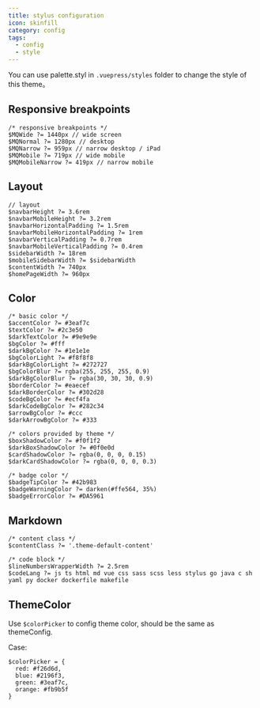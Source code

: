 ```yaml
---
title: stylus configuration
icon: skinfill
category: config
tags:
  - config
  - style
---
```


You can use palette.styl in `.vuepress/styles` folder to change the style of this theme。

<!-- more -->

## Responsive breakpoints

```stylus
/* responsive breakpoints */
$MQWide ?= 1440px // wide screen
$MQNormal ?= 1280px // desktop
$MQNarrow ?= 959px // narrow desktop / iPad
$MQMobile ?= 719px // wide mobile
$MQMobileNarrow ?= 419px // narrow mobile
```

## Layout

```stylus
// layout
$navbarHeight ?= 3.6rem
$navbarMobileHeight ?= 3.2rem
$navbarHorizontalPadding ?= 1.5rem
$navbarMobileHorizontalPadding ?= 1rem
$navbarVerticalPadding ?= 0.7rem
$navbarMobileVerticalPadding ?= 0.4rem
$sidebarWidth ?= 18rem
$mobileSidebarWidth ?= $sidebarWidth
$contentWidth ?= 740px
$homePageWidth ?= 960px
```

## Color

```stylus
/* basic color */
$accentColor ?= #3eaf7c
$textColor ?= #2c3e50
$darkTextColor ?= #9e9e9e
$bgColor ?= #fff
$darkBgColor ?= #1e1e1e
$bgColorLight ?= #f8f8f8
$darkBgColorLight ?= #272727
$bgColorBlur ?= rgba(255, 255, 255, 0.9)
$darkBgColorBlur ?= rgba(30, 30, 30, 0.9)
$borderColor ?= #eaecef
$darkBorderColor ?= #302d28
$codeBgColor ?= #ecf4fa
$darkCodeBgColor ?= #282c34
$arrowBgColor ?= #ccc
$darkArrowBgColor ?= #333

/* colors provided by theme */
$boxShadowColor ?= #f0f1f2
$darkBoxShadowColor ?= #0f0e0d
$cardShadowColor ?= rgba(0, 0, 0, 0.15)
$darkCardShadowColor ?= rgba(0, 0, 0, 0.3)

/* badge color */
$badgeTipColor ?= #42b983
$badgeWarningColor ?= darken(#ffe564, 35%)
$badgeErrorColor ?= #DA5961
```

## Markdown

```stylus
/* content class */
$contentClass ?= '.theme-default-content'

/* code block */
$lineNumbersWrapperWidth ?= 2.5rem
$codeLang ?= js ts html md vue css sass scss less stylus go java c sh yaml py docker dockerfile makefile
```

## ThemeColor

Use `$colorPicker` to config theme color, should be the same as themeConfig.

Case:

```stylus
$colorPicker = {
  red: #f26d6d,
  blue: #2196f3,
  green: #3eaf7c,
  orange: #fb9b5f
}
```
